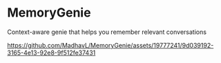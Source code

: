 # MemoryGenie
Context-aware genie that helps you remember relevant conversations

https://github.com/MadhavL/MemoryGenie/assets/19777241/9d039192-3165-4e13-92e8-9f512fe37431

